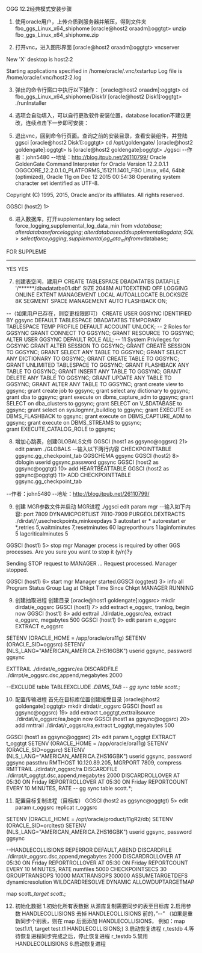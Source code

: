 OGG 12.2经典模式安装步骤
1.	使用oracle用户，上传介质到服务器并解压，得到文件夹fbo_ggs_Linux_x64_shiphome
[oracle@host2 oraadm]:oggtgt> unzip fbo_ggs_Linux_x64_shiphome.zip

2.	打开vnc，进入图形界面
[oracle@host2 oraadm]:oggtgt> vncserver 

New 'X' desktop is host2:2

Starting applications specified in /home/oracle/.vnc/xstartup
Log file is /home/oracle/.vnc/host2:2.log

 

3.	弹出的命令行窗口中执行以下操作：
[oracle@host2 oraadm]:oggtgt> cd fbo_ggs_Linux_x64_shiphome/Disk1/
[oracle@host2 Disk1]:oggtgt> ./runInstaller
 

4.	选项会自动填入，可以自行更改软件安装位置，database location不建议更改，连续点击下一步即可安装：
 

5.	退出vnc，回到命令行页面。查询之前的安装目录，查看安装组件，并登陆ggsci
[oracle@host2 Disk1]:oggtgt> cd /opt/goldengate/
[oracle@host2 goldengate]:oggtgt> ls
[oracle@host2 goldengate]:oggtgt> ./ggsci
--作者：john5480
--地址：http://blog.itpub.net/26110799/
Oracle GoldenGate Command Interpreter for Oracle
Version 12.2.0.1.1 OGGCORE_12.2.0.1.0_PLATFORMS_151211.1401_FBO
Linux, x64, 64bit (optimized), Oracle 11g on Dec 12 2015 00:54:38
Operating system character set identified as UTF-8.

Copyright (C) 1995, 2015, Oracle and/or its affiliates. All rights reserved.



GGSCI (host2) 1>

6.	进入数据库，打开supplementary log
select force_logging,supplemental_log_data_min from v$database;
alter database force logging;
alter database add supplemental log data;
SQL> select force_logging,supplemental_log_data_min from v$database;

FOR SUPPLEME
--- --------
YES YES

7.	创建表空间，建用户
CREATE TABLESPACE DBADATATBS DATAFILE
'/******/dbadatatbs01.dbf' SIZE 2048M AUTOEXTEND OFF
LOGGING
ONLINE
EXTENT MANAGEMENT LOCAL AUTOALLOCATE
BLOCKSIZE 8K
SEGMENT SPACE MANAGEMENT AUTO
FLASHBACK ON;

--（如果用户已存在，则变更权限即可）
CREATE USER GGSYNC
IDENTIFIED BY ggsync
DEFAULT TABLESPACE DBADATATBS
TEMPORARY TABLESPACE TEMP
PROFILE DEFAULT
ACCOUNT UNLOCK;
-- 2 Roles for GGSYNC
GRANT CONNECT TO GGSYNC;
GRANT RESOURCE TO GGSYNC;
ALTER USER GGSYNC DEFAULT ROLE ALL;
-- 11 System Privileges for GGSYNC
GRANT ALTER SESSION TO GGSYNC;
GRANT CREATE SESSION TO GGSYNC;
GRANT SELECT ANY TABLE TO GGSYNC;
GRANT SELECT ANY DICTIONARY TO GGSYNC;
GRANT CREATE TABLE TO GGSYNC;
GRANT UNLIMITED TABLESPACE TO GGSYNC;
GRANT FLASHBACK ANY TABLE TO GGSYNC;
GRANT INSERT ANY TABLE TO GGSYNC;
GRANT DELETE ANY TABLE TO GGSYNC;
GRANT UPDATE ANY TABLE TO GGSYNC;
GRANT ALTER ANY TABLE TO GGSYNC;
grant create view to ggsync;
grant create job to ggsync;
grant select any dictionary to ggsync;
grant dba to ggsync;
grant execute on dbms_capture_adm to ggsync;
grant SELECT on dba_clusters to ggsync;
grant SELECT on V_$DATABASE to ggsync;
grant select on sys.logmnr_buildlog to ggsync;
grant EXECUTE on DBMS_FLASHBACK to ggsync;
grant execute on DBMS_CAPTURE_ADM to ggsync;
grant execute on DBMS_STREAMS to ggsync;  
grant EXECUTE_CATALOG_ROLE to ggsync;

8.	增加心跳表，创建GLOBALS文件
GGSCI (host1 as ggsync@oggsrc) 21> edit param ./GLOBALS
--输入以下两行内容
CHECKPOINTTABLE ggsync.gg_checkpoint_tab
GGSCHEMA ggsync
GGSCI (host2) 8> dblogin userid ggsync,password ggsync
GGSCI (host2 as ggsync@oggtgt) 10> add HEARTBEATTABLE
GGSCI (host2 as ggsync@oggtgt) 11> ADD CHECKPOINTTABLE ggsync.gg_checkpoint_tab  

--作者：john5480
--地址：http://blog.itpub.net/26110799/

9. 创建 MGR参数文件并启动 MGR进程
./ggsci
edit param mgr
--输入如下内容:
port 7809
DYNAMICPORTLIST 7810-7909
PURGEOLDEXTRACTS ./dirdat/*/*,usecheckpoints,minkeepdays 3
autostart er *
autorestart er *,retries 5,waitminutes 7,resetminutes 60
lagreporthours 1
laginfominutes 5
lagcriticalminutes 5                  

GGSCI (host1) 5> stop mgr
Manager process is required by other GGS processes.
Are you sure you want to stop it (y/n)?y

Sending STOP request to MANAGER ...
Request processed.
Manager stopped.


GGSCI (host1) 6> start mgr
Manager started.GGSCI (oggtest) 3> info all
Program Status Group Lag at Chkpt Time Since Chkpt
MANAGER RUNNING

9.	创建抽取进程
创建目录
[oracle@host1 goldengate]:oggsrc> mkdir dirdat/e_oggsrc
GGSCI (host1) 7> add extract e_oggsrc, tranlog, begin now
GGSCI (host1) 8> add exttrail ./dirdat/e_oggsrc/ea, extract e_oggsrc, megabytes 500
GGSCI (host1) 9> edit param e_oggsrc
EXTRACT e_oggsrc

SETENV (ORACLE_HOME = /app/oracle/ora11g)
SETENV (ORACLE_SID=oggsrc)
SETENV (NLS_LANG="AMERICAN_AMERICA.ZHS16GBK")
userid ggsync, password ggsync

EXTTRAIL ./dirdat/e_oggsrc/ea
DISCARDFILE ./dirrpt/e_oggsrc.dsc,append,megabytes 2000

--EXCLUDE table
TABLEEXCLUDE *.DBMS_TAB
-- gg sync
table scott.*;

10.	配置传输进程
首先在目标库位置创建接受目录
[oracle@host2 goldengate]:oggtgt> mkdir dirdat/r_oggsrc
GGSCI (host1 as ggsync@oggsrc) 19> add extract t_oggtgt,exttrailsource ./dirdat/e_oggsrc/ea,begin now
GGSCI (host1 as ggsync@oggsrc) 20> add rmttrail ./dirdat/r_oggsrc/ra,extract t_oggtgt,megabytes 500

GGSCI (host1 as ggsync@oggsrc) 21> edit param t_oggtgt
EXTRACT t_oggtgt
SETENV (ORACLE_HOME = /app/oracle/ora11g)
SETENV (ORACLE_SID=oggsrc)
SETENV (NLS_LANG="AMERICAN_AMERICA.ZHS16GBK")
userid ggsync, password ggsync
passthru
RMTHOST 10.120.89.205, MGRPORT 7809, compress
RMTTRAIL ./dirdat/r_oggsrc/ra
DISCARDFILE ./dirrpt/t_oggtgt.dsc,append,megabytes 2000
DISCARDROLLOVER AT 05:30 ON Friday
REPORTROLLOVER AT 05:30 ON Friday
REPORTCOUNT EVERY 10 MINUTES, RATE
-- gg sync
table scott.*;

11.	配置目标复制进程（目标库）
GGSCI (host2 as ggsync@oggtgt) 5> edit param r_oggsrc
replicat r_oggsrc

SETENV (ORACLE_HOME = /opt/oracle/product/11gR2/db)
SETENV (ORACLE_SID=orcltest)
SETENV (NLS_LANG="AMERICAN_AMERICA.ZHS16GBK")
userid ggsync, password ggsync

--HANDLECOLLISIONS
REPERROR DEFAULT,ABEND
DISCARDFILE ./dirrpt/r_oggsrc.dsc,append,megabytes 2000
DISCARDROLLOVER AT 05:30 ON Friday
REPORTROLLOVER AT 05:30 ON Friday
REPORTCOUNT EVERY 10 MINUTES, RATE
numfiles 5000
CHECKPOINTSECS 30
GROUPTRANSOPS 10000
MAXTRANSOPS 30000
ASSUMETARGETDEFS
dynamicresolution
WILDCARDRESOLVE DYNAMIC
ALLOWDUPTARGETMAP

map scott.*,target scott.*;

12.	初始化数据
1.初始化所有表数据
从源库复制需要同步的表至目标库
2.启用参数 HANDLECOLLISIONS
去掉 HANDLECOLLISIONS 前的，”--”
（如果是重新同步个别表，则在 map 后面添加 HANDLECOLLISIONS，
例如：map test1.t1, target test.t1 HANDLECOLLISIONS;)
3.启动恢复进程 r_testdb
4.等待恢复进程同步完成之后，停止恢复进程 r_testdb
5.禁用 HANDLECOLLISIONS
6.启动恢复进程

